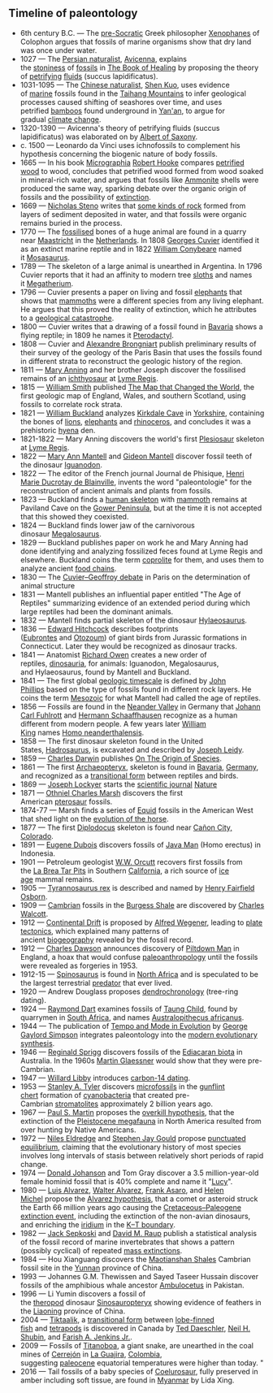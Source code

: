 

<h2 id="Timeline of paleontology">Timeline of paleontology </h2>
<ul>
<li>6th century B.C.&nbsp;&mdash; The&nbsp;<a href="https://en.wikipedia.org/wiki/Pre-Socratic" target="_blank" rel="nofollow noopener">pre-Socratic</a>&nbsp;Greek philosopher&nbsp;<a href="https://en.wikipedia.org/wiki/Xenophanes" target="_blank" rel="nofollow noopener">Xenophanes</a>&nbsp;of Colophon argues that fossils of marine organisms show that dry land was once under water.</li>
<li>1027&nbsp;&mdash; The&nbsp;<a href="https://en.wikipedia.org/wiki/Islamic_geography" target="_blank" rel="nofollow noopener">Persian naturalist</a>,&nbsp;<a href="https://en.wikipedia.org/wiki/Avicenna" target="_blank" rel="nofollow noopener">Avicenna</a>, explains the&nbsp;<a href="https://en.wikipedia.org/wiki/Rock_(geology)" target="_blank" rel="nofollow noopener">stoniness</a>&nbsp;of&nbsp;<a href="https://en.wikipedia.org/wiki/Fossil" target="_blank" rel="nofollow noopener">fossils</a>&nbsp;in&nbsp;<a href="https://en.wikipedia.org/wiki/The_Book_of_Healing" target="_blank" rel="nofollow noopener">The Book of Healing</a>&nbsp;by proposing the theory of&nbsp;<a href="https://en.wikipedia.org/wiki/Petrifaction" target="_blank" rel="nofollow noopener">petrifying</a>&nbsp;<a href="https://en.wikipedia.org/wiki/Fluid" target="_blank" rel="nofollow noopener">fluids</a>&nbsp;(succus lapidificatus).</li>
<li>1031-1095&nbsp;&mdash; The&nbsp;<a href="https://en.wikipedia.org/wiki/History_of_science_and_technology_in_China" target="_blank" rel="nofollow noopener">Chinese naturalist</a>,&nbsp;<a href="https://en.wikipedia.org/wiki/Shen_Kuo" target="_blank" rel="nofollow noopener">Shen Kuo</a>, uses evidence of&nbsp;<a href="https://en.wikipedia.org/wiki/Marine_(ocean)" target="_blank" rel="nofollow noopener">marine</a>&nbsp;fossils found in the&nbsp;<a href="https://en.wikipedia.org/wiki/Taihang_Mountains" target="_blank" rel="nofollow noopener">Taihang Mountains</a>&nbsp;to infer geological processes caused shifting of seashores over time,&nbsp;and uses petrified&nbsp;<a href="https://en.wikipedia.org/wiki/Bamboo" target="_blank" rel="nofollow noopener">bamboos</a>&nbsp;found underground in&nbsp;<a href="https://en.wikipedia.org/wiki/Yan%27an" target="_blank" rel="nofollow noopener">Yan'an</a>, to argue for gradual&nbsp;<a href="https://en.wikipedia.org/wiki/Climate_change_(general_concept)" target="_blank" rel="nofollow noopener">climate change</a>.</li>
<li>1320-1390&nbsp;&mdash; Avicenna's theory of petrifying fluids (succus lapidificatus) was elaborated on by&nbsp;<a href="https://en.wikipedia.org/wiki/Albert_of_Saxony_(philosopher)" target="_blank" rel="nofollow noopener">Albert of Saxony</a>.</li>
<li>c. 1500 &mdash; Leonardo da Vinci uses ichnofossils to complement his hypothesis concerning the biogenic nature of body fossils.</li>
<li>1665&nbsp;&mdash; In his book&nbsp;<a href="https://en.wikipedia.org/wiki/Micrographia" target="_blank" rel="nofollow noopener">Micrographia</a>&nbsp;<a href="https://en.wikipedia.org/wiki/Robert_Hooke" target="_blank" rel="nofollow noopener">Robert Hooke</a>&nbsp;compares&nbsp;<a href="https://en.wikipedia.org/wiki/Petrified_wood" target="_blank" rel="nofollow noopener">petrified wood</a>&nbsp;to wood, concludes that petrified wood formed from wood soaked in mineral-rich water, and argues that fossils like&nbsp;<a href="https://en.wikipedia.org/wiki/Ammonite" target="_blank" rel="nofollow noopener">Ammonite</a>&nbsp;shells were produced the same way, sparking debate over the organic origin of fossils and the possibility of&nbsp;<a href="https://en.wikipedia.org/wiki/Extinction" target="_blank" rel="nofollow noopener">extinction</a>.&nbsp;</li>
<li>1669&nbsp;&mdash;&nbsp;<a href="https://en.wikipedia.org/wiki/Nicholas_Steno" target="_blank" rel="nofollow noopener">Nicholas Steno</a>&nbsp;writes that&nbsp;<a href="https://en.wikipedia.org/wiki/Sedimentary_rock" target="_blank" rel="nofollow noopener">some kinds of rock</a>&nbsp;formed from layers of sediment deposited in water, and that fossils were organic remains buried in the process.</li>
<li>1770&nbsp;&mdash; The&nbsp;<a href="https://en.wikipedia.org/wiki/Fossil" target="_blank" rel="nofollow noopener">fossilised</a>&nbsp;bones of a huge animal are found in a quarry near&nbsp;<a href="https://en.wikipedia.org/wiki/Maastricht" target="_blank" rel="nofollow noopener">Maastricht</a>&nbsp;in the&nbsp;<a href="https://en.wikipedia.org/wiki/Netherlands" target="_blank" rel="nofollow noopener">Netherlands</a>. In 1808&nbsp;<a href="https://en.wikipedia.org/wiki/Georges_Cuvier" target="_blank" rel="nofollow noopener">Georges Cuvier</a>&nbsp;identified it as an extinct marine reptile and in 1822&nbsp;<a href="https://en.wikipedia.org/wiki/William_Conybeare_(geologist)" target="_blank" rel="nofollow noopener">William Conybeare</a>&nbsp;named it&nbsp;<a href="https://en.wikipedia.org/wiki/Mosasaurus" target="_blank" rel="nofollow noopener">Mosasaurus</a>.</li>
<li>1789&nbsp;&mdash; The skeleton of a large animal is unearthed in Argentina. In 1796 Cuvier reports that it had an affinity to modern tree&nbsp;<a href="https://en.wikipedia.org/wiki/Sloth" target="_blank" rel="nofollow noopener">sloths</a>&nbsp;and names it&nbsp;<a href="https://en.wikipedia.org/wiki/Megatherium" target="_blank" rel="nofollow noopener">Megatherium</a>.&nbsp;</li>
<li>1796&nbsp;&mdash; Cuvier presents a paper on living and fossil&nbsp;<a href="https://en.wikipedia.org/wiki/Elephant" target="_blank" rel="nofollow noopener">elephants</a>&nbsp;that shows that&nbsp;<a href="https://en.wikipedia.org/wiki/Mammoth" target="_blank" rel="nofollow noopener">mammoths</a>&nbsp;were a different species from any living elephant. He argues that this proved the reality of extinction, which he attributes to a&nbsp;<a href="https://en.wikipedia.org/wiki/Catastrophism" target="_blank" rel="nofollow noopener">geological catastrophe</a>.</li>
<li>1800&nbsp;&mdash; Cuvier writes that a drawing of a fossil found in&nbsp;<a href="https://en.wikipedia.org/wiki/Bavaria" target="_blank" rel="nofollow noopener">Bavaria</a>&nbsp;shows a flying reptile; in 1809 he names it&nbsp;<a href="https://en.wikipedia.org/wiki/Pterodactylus" target="_blank" rel="nofollow noopener">Pterodactyl</a>.</li>
<li>1808&nbsp;&mdash; Cuvier and&nbsp;<a href="https://en.wikipedia.org/wiki/Alexandre_Brongniart" target="_blank" rel="nofollow noopener">Alexandre Brongniart</a>&nbsp;publish preliminary results of their survey of the geology of the Paris Basin that uses the fossils found in different strata to reconstruct the geologic history of the region.</li>
<li>1811&nbsp;&mdash;&nbsp;<a href="https://en.wikipedia.org/wiki/Mary_Anning" target="_blank" rel="nofollow noopener">Mary Anning</a>&nbsp;and her brother Joseph discover the fossilised remains of an&nbsp;<a href="https://en.wikipedia.org/wiki/Ichthyosaur" target="_blank" rel="nofollow noopener">ichthyosaur</a>&nbsp;at&nbsp;<a href="https://en.wikipedia.org/wiki/Lyme_Regis" target="_blank" rel="nofollow noopener">Lyme Regis</a>.</li>
<li>1815&nbsp;&mdash;&nbsp;<a href="https://en.wikipedia.org/wiki/William_Smith_(geologist)" target="_blank" rel="nofollow noopener">William Smith</a>&nbsp;published&nbsp;<a href="https://en.wikipedia.org/wiki/The_Map_that_Changed_the_World" target="_blank" rel="nofollow noopener">The Map that Changed the World</a>, the first geologic map of England, Wales, and southern Scotland, using fossils to correlate rock strata.</li>
<li>1821&nbsp;&mdash;&nbsp;<a href="https://en.wikipedia.org/wiki/William_Buckland" target="_blank" rel="nofollow noopener">William Buckland</a>&nbsp;analyzes&nbsp;<a href="https://en.wikipedia.org/wiki/Kirkdale_Cave" target="_blank" rel="nofollow noopener">Kirkdale Cave</a>&nbsp;in&nbsp;<a href="https://en.wikipedia.org/wiki/Yorkshire" target="_blank" rel="nofollow noopener">Yorkshire</a>, containing the bones of&nbsp;<a href="https://en.wikipedia.org/wiki/Lion" target="_blank" rel="nofollow noopener">lions</a>,&nbsp;<a href="https://en.wikipedia.org/wiki/Elephant" target="_blank" rel="nofollow noopener">elephants</a>&nbsp;and&nbsp;<a href="https://en.wikipedia.org/wiki/Rhinoceros" target="_blank" rel="nofollow noopener">rhinoceros</a>, and concludes it was a prehistoric&nbsp;<a href="https://en.wikipedia.org/wiki/Hyena" target="_blank" rel="nofollow noopener">hyena</a>&nbsp;den.</li>
<li>1821-1822&nbsp;&mdash; Mary Anning discovers the world's first&nbsp;<a href="https://en.wikipedia.org/wiki/Plesiosaur" target="_blank" rel="nofollow noopener">Plesiosaur</a>&nbsp;skeleton at&nbsp;<a href="https://en.wikipedia.org/wiki/Lyme_Regis" target="_blank" rel="nofollow noopener">Lyme Regis</a>.</li>
<li>1822&nbsp;&mdash;&nbsp;<a href="https://en.wikipedia.org/wiki/Mary_Ann_Mantell" target="_blank" rel="nofollow noopener">Mary Ann Mantell</a>&nbsp;and&nbsp;<a href="https://en.wikipedia.org/wiki/Gideon_Mantell" target="_blank" rel="nofollow noopener">Gideon Mantell</a>&nbsp;discover fossil teeth of the dinosaur&nbsp;<a href="https://en.wikipedia.org/wiki/Iguanodon" target="_blank" rel="nofollow noopener">Iguanodon</a>.</li>
<li>1822&nbsp;&mdash; The editor of the French journal&nbsp;Journal de Phisique,&nbsp;<a href="https://en.wikipedia.org/wiki/Henri_Marie_Ducrotay_de_Blainville" target="_blank" rel="nofollow noopener">Henri Marie Ducrotay de Blainville</a>, invents the word "paleontologie" for the reconstruction of ancient animals and plants from fossils.</li>
<li>1823&nbsp;&mdash; Buckland finds a&nbsp;<a href="https://en.wikipedia.org/wiki/Red_Lady_of_Paviland" target="_blank" rel="nofollow noopener">human skeleton</a>&nbsp;with&nbsp;<a href="https://en.wikipedia.org/wiki/Mammoth" target="_blank" rel="nofollow noopener">mammoth</a>&nbsp;remains at Paviland Cave on the&nbsp;<a href="https://en.wikipedia.org/wiki/Gower_Peninsula" target="_blank" rel="nofollow noopener">Gower Peninsula</a>, but at the time it is not accepted that this showed they coexisted.</li>
<li>1824&nbsp;&mdash; Buckland finds lower jaw of the carnivorous dinosaur&nbsp;<a href="https://en.wikipedia.org/wiki/Megalosaurus" target="_blank" rel="nofollow noopener">Megalosaurus</a>.</li>
<li>1829&nbsp;&mdash; Buckland publishes paper on work he and Mary Anning had done identifying and analyzing fossilized feces found at Lyme Regis and elsewhere. Buckland coins the term&nbsp;<a href="https://en.wikipedia.org/wiki/Coprolite" target="_blank" rel="nofollow noopener">coprolite</a>&nbsp;for them, and uses them to analyze ancient&nbsp;<a href="https://en.wikipedia.org/wiki/Food_chain" target="_blank" rel="nofollow noopener">food chains</a>.</li>
<li>1830&nbsp;&mdash; The&nbsp;<a href="https://en.wikipedia.org/wiki/Cuvier%E2%80%93Geoffroy_debate" target="_blank" rel="nofollow noopener">Cuvier&ndash;Geoffroy debate</a>&nbsp;in Paris on the determination of animal structure</li>
<li>1831&nbsp;&mdash; Mantell publishes an influential paper entitled "The Age of Reptiles" summarizing evidence of an extended period during which large reptiles had been the dominant animals.</li>
<li>1832&nbsp;&mdash; Mantell finds partial skeleton of the dinosaur&nbsp;<a href="https://en.wikipedia.org/wiki/Hylaeosaurus" target="_blank" rel="nofollow noopener">Hylaeosaurus</a>.</li>
<li>1836&nbsp;&mdash;&nbsp;<a href="https://en.wikipedia.org/wiki/Edward_Hitchcock" target="_blank" rel="nofollow noopener">Edward Hitchcock</a>&nbsp;describes footprints (<a href="https://en.wikipedia.org/wiki/Eubrontes" target="_blank" rel="nofollow noopener">Eubrontes</a>&nbsp;and&nbsp;<a href="https://en.wikipedia.org/wiki/Otozoum" target="_blank" rel="nofollow noopener">Otozoum</a>) of giant birds from Jurassic formations in Connecticut. Later they would be recognized as dinosaur tracks.</li>
<li>1841&nbsp;&mdash; Anatomist&nbsp;<a href="https://en.wikipedia.org/wiki/Richard_Owen" target="_blank" rel="nofollow noopener">Richard Owen</a>&nbsp;creates a new order of reptiles,&nbsp;<a href="https://en.wikipedia.org/wiki/Dinosaur" target="_blank" rel="nofollow noopener">dinosauria</a>, for animals:&nbsp;Iguanodon,&nbsp;Megalosaurus, and&nbsp;Hylaeosaurus, found by Mantell and Buckland.</li>
<li>1841&nbsp;&mdash; The first global&nbsp;<a href="https://en.wikipedia.org/wiki/Geologic_timescale" target="_blank" rel="nofollow noopener">geologic timescale</a>&nbsp;is defined by&nbsp;<a href="https://en.wikipedia.org/wiki/John_Phillips_(geologist)" target="_blank" rel="nofollow noopener">John Phillips</a>&nbsp;based on the type of fossils found in different rock layers. He coins the term&nbsp;<a href="https://en.wikipedia.org/wiki/Mesozoic" target="_blank" rel="nofollow noopener">Mesozoic</a>&nbsp;for what Mantell had called the age of reptiles.</li>
<li>1856&nbsp;&mdash; Fossils are found in the&nbsp;<a href="https://en.wikipedia.org/wiki/Neandertal" target="_blank" rel="nofollow noopener">Neander Valley</a>&nbsp;in Germany that&nbsp;<a href="https://en.wikipedia.org/wiki/Johann_Carl_Fuhlrott" target="_blank" rel="nofollow noopener">Johann Carl Fuhlrott</a>&nbsp;and&nbsp;<a href="https://en.wikipedia.org/wiki/Hermann_Schaaffhausen" target="_blank" rel="nofollow noopener">Hermann Schaaffhausen</a>&nbsp;recognize as a human different from modern people. A few years later&nbsp;<a href="https://en.wikipedia.org/wiki/William_King_(geologist)" target="_blank" rel="nofollow noopener">William King</a>&nbsp;names&nbsp;<a href="https://en.wikipedia.org/wiki/Neanderthal" target="_blank" rel="nofollow noopener">Homo neanderthalensis</a>.</li>
<li>1858&nbsp;&mdash; The first dinosaur skeleton found in the United States,&nbsp;<a href="https://en.wikipedia.org/wiki/Hadrosaurus" target="_blank" rel="nofollow noopener">Hadrosaurus</a>, is excavated and described by&nbsp;<a href="https://en.wikipedia.org/wiki/Joseph_Leidy" target="_blank" rel="nofollow noopener">Joseph Leidy</a>.</li>
<li>1859&nbsp;&mdash;&nbsp;<a href="https://en.wikipedia.org/wiki/Charles_Darwin" target="_blank" rel="nofollow noopener">Charles Darwin</a>&nbsp;publishes&nbsp;<a href="https://en.wikipedia.org/wiki/On_The_Origin_of_Species" target="_blank" rel="nofollow noopener">On The Origin of Species</a>.</li>
<li>1861&nbsp;&mdash; The first&nbsp;<a href="https://en.wikipedia.org/wiki/Archaeopteryx" target="_blank" rel="nofollow noopener">Archaeopteryx</a>, skeleton is found in&nbsp;<a href="https://en.wikipedia.org/wiki/Bavaria" target="_blank" rel="nofollow noopener">Bavaria</a>,&nbsp;<a href="https://en.wikipedia.org/wiki/Germany" target="_blank" rel="nofollow noopener">Germany</a>, and recognized as a&nbsp;<a href="https://en.wikipedia.org/wiki/Transitional_fossil" target="_blank" rel="nofollow noopener">transitional form</a>&nbsp;between reptiles and birds.</li>
<li>1869&nbsp;&mdash;&nbsp;<a href="https://en.wikipedia.org/wiki/Joseph_Lockyer" target="_blank" rel="nofollow noopener">Joseph Lockyer</a>&nbsp;starts the&nbsp;<a href="https://en.wikipedia.org/wiki/Scientific_journal" target="_blank" rel="nofollow noopener">scientific journal</a>&nbsp;<a href="https://en.wikipedia.org/wiki/Nature_(journal)" target="_blank" rel="nofollow noopener">Nature</a></li>
<li>1871&nbsp;&mdash;&nbsp;<a href="https://en.wikipedia.org/wiki/Othniel_Charles_Marsh" target="_blank" rel="nofollow noopener">Othniel Charles Marsh</a>&nbsp;discovers the first American&nbsp;<a href="https://en.wikipedia.org/wiki/Pterosaur" target="_blank" rel="nofollow noopener">pterosaur</a>&nbsp;fossils.</li>
<li>1874-77&nbsp;&mdash; Marsh finds a series of&nbsp;<a href="https://en.wikipedia.org/wiki/Equidae" target="_blank" rel="nofollow noopener">Equid</a>&nbsp;fossils in the American West that shed light on the&nbsp;<a href="https://en.wikipedia.org/wiki/Evolution_of_the_horse" target="_blank" rel="nofollow noopener">evolution of the horse</a>.</li>
<li>1877&nbsp;&mdash; The first&nbsp;<a href="https://en.wikipedia.org/wiki/Diplodocus" target="_blank" rel="nofollow noopener">Diplodocus</a>&nbsp;skeleton is found near&nbsp;<a href="https://en.wikipedia.org/wiki/Ca%C3%B1on_City,_Colorado" target="_blank" rel="nofollow noopener">Ca&ntilde;on City, Colorado</a>.</li>
<li>1891&nbsp;&mdash;&nbsp;<a href="https://en.wikipedia.org/wiki/Eugene_Dubois" target="_blank" rel="nofollow noopener">Eugene Dubois</a>&nbsp;discovers fossils of&nbsp;<a href="https://en.wikipedia.org/wiki/Java_Man" target="_blank" rel="nofollow noopener">Java Man</a>&nbsp;(Homo erectus) in Indonesia.</li>
<li>1901&nbsp;&mdash; Petroleum geologist&nbsp;<a href="https://en.wikipedia.org/wiki/William_Warren_Orcutt" target="_blank" rel="nofollow noopener">W.W. Orcutt</a>&nbsp;recovers first fossils from the&nbsp;<a href="https://en.wikipedia.org/wiki/La_Brea_Tar_Pits" target="_blank" rel="nofollow noopener">La Brea Tar Pits</a>&nbsp;in Southern&nbsp;<a href="https://en.wikipedia.org/wiki/California" target="_blank" rel="nofollow noopener">California</a>, a rich source of&nbsp;<a href="https://en.wikipedia.org/wiki/Wisconsin_glaciation" target="_blank" rel="nofollow noopener">ice age</a>&nbsp;mammal remains.</li>
<li>1905&nbsp;&mdash;&nbsp;<a href="https://en.wikipedia.org/wiki/Tyrannosaurus" target="_blank" rel="nofollow noopener">Tyrannosaurus rex</a>&nbsp;is described and named by&nbsp;<a href="https://en.wikipedia.org/wiki/Henry_Fairfield_Osborn" target="_blank" rel="nofollow noopener">Henry Fairfield Osborn</a>.</li>
<li>1909&nbsp;&mdash;&nbsp;<a href="https://en.wikipedia.org/wiki/Cambrian" target="_blank" rel="nofollow noopener">Cambrian</a>&nbsp;fossils in the&nbsp;<a href="https://en.wikipedia.org/wiki/Burgess_Shale" target="_blank" rel="nofollow noopener">Burgess Shale</a>&nbsp;are discovered by&nbsp;<a href="https://en.wikipedia.org/wiki/Charles_Doolittle_Walcott" target="_blank" rel="nofollow noopener">Charles Walcott</a>.</li>
<li>1912&nbsp;&mdash;&nbsp;<a href="https://en.wikipedia.org/wiki/Continental_Drift" target="_blank" rel="nofollow noopener">Continental Drift</a>&nbsp;is proposed by&nbsp;<a href="https://en.wikipedia.org/wiki/Alfred_Wegener" target="_blank" rel="nofollow noopener">Alfred Wegener</a>, leading to&nbsp;<a href="https://en.wikipedia.org/wiki/Plate_tectonics" target="_blank" rel="nofollow noopener">plate tectonics</a>, which explained many patterns of ancient&nbsp;<a href="https://en.wikipedia.org/wiki/Biogeography" target="_blank" rel="nofollow noopener">biogeography</a>&nbsp;revealed by the fossil record.</li>
<li>1912&nbsp;&mdash;&nbsp;<a href="https://en.wikipedia.org/wiki/Charles_Dawson" target="_blank" rel="nofollow noopener">Charles Dawson</a>&nbsp;announces discovery of&nbsp;<a href="https://en.wikipedia.org/wiki/Piltdown_Man" target="_blank" rel="nofollow noopener">Piltdown Man</a>&nbsp;in England, a hoax that would confuse&nbsp;<a href="https://en.wikipedia.org/wiki/Paleoanthropology" target="_blank" rel="nofollow noopener">paleoanthropology</a>&nbsp;until the fossils were revealed as forgeries in 1953.</li>
<li>1912-15&nbsp;&mdash;&nbsp;<a href="https://en.wikipedia.org/wiki/Spinosaurus" target="_blank" rel="nofollow noopener">Spinosaurus</a>&nbsp;is found in&nbsp;<a href="https://en.wikipedia.org/wiki/North_Africa" target="_blank" rel="nofollow noopener">North Africa</a>&nbsp;and is speculated to be the largest terrestrial&nbsp;<a href="https://en.wikipedia.org/wiki/Predator" target="_blank" rel="nofollow noopener">predator</a>&nbsp;that ever lived.</li>
<li>1920&nbsp;&mdash; Andrew Douglass proposes&nbsp;<a href="https://en.wikipedia.org/wiki/Dendrochronology" target="_blank" rel="nofollow noopener">dendrochronology</a>&nbsp;(tree-ring dating).</li>
<li>1924&nbsp;&mdash;&nbsp;<a href="https://en.wikipedia.org/wiki/Raymond_Dart" target="_blank" rel="nofollow noopener">Raymond Dart</a>&nbsp;examines fossils of&nbsp;<a href="https://en.wikipedia.org/wiki/Taung_Child" target="_blank" rel="nofollow noopener">Taung Child</a>, found by quarrymen in&nbsp;<a href="https://en.wikipedia.org/wiki/South_Africa" target="_blank" rel="nofollow noopener">South Africa</a>, and names&nbsp;<a href="https://en.wikipedia.org/wiki/Australopithecus_africanus" target="_blank" rel="nofollow noopener">Australopithecus africanus</a>.</li>
<li>1944&nbsp;&mdash; The publication of&nbsp;<a href="https://en.wikipedia.org/wiki/Tempo_and_Mode_in_Evolution" target="_blank" rel="nofollow noopener">Tempo and Mode in Evolution</a>&nbsp;by&nbsp;<a href="https://en.wikipedia.org/wiki/George_Gaylord_Simpson" target="_blank" rel="nofollow noopener">George Gaylord Simpson</a>&nbsp;integrates paleontology into the&nbsp;<a href="https://en.wikipedia.org/wiki/Modern_synthesis_(20th_century)" target="_blank" rel="nofollow noopener">modern evolutionary synthesis</a>.</li>
<li>1946&nbsp;&mdash;&nbsp;<a href="https://en.wikipedia.org/wiki/Reginald_Sprigg" target="_blank" rel="nofollow noopener">Reginald Sprigg</a>&nbsp;discovers fossils of the&nbsp;<a href="https://en.wikipedia.org/wiki/Ediacaran_biota" target="_blank" rel="nofollow noopener">Ediacaran biota</a>&nbsp;in Australia. In the 1960s&nbsp;<a href="https://en.wikipedia.org/wiki/Martin_Glaessner" target="_blank" rel="nofollow noopener">Martin Glaessner</a>&nbsp;would show that they were pre-Cambrian.</li>
<li>1947&nbsp;&mdash;&nbsp;<a href="https://en.wikipedia.org/wiki/Willard_Libby" target="_blank" rel="nofollow noopener">Willard Libby</a>&nbsp;introduces&nbsp;<a href="https://en.wikipedia.org/wiki/Radiocarbon_dating" target="_blank" rel="nofollow noopener">carbon-14 dating</a>.</li>
<li>1953&nbsp;&mdash;&nbsp;<a href="https://en.wikipedia.org/w/index.php?title=Stanley_A._Tyler&amp;action=edit&amp;redlink=1" target="_blank" rel="nofollow noopener">Stanley A. Tyler</a>&nbsp;discovers&nbsp;<a href="https://en.wikipedia.org/wiki/Fossils#Microfossils" target="_blank" rel="nofollow noopener">microfossils</a>&nbsp;in the&nbsp;<a href="https://en.wikipedia.org/wiki/Gunflint_chert" target="_blank" rel="nofollow noopener">gunflint chert</a>&nbsp;formation of&nbsp;<a href="https://en.wikipedia.org/wiki/Cyanobacteria" target="_blank" rel="nofollow noopener">cyanobacteria</a>&nbsp;that created pre-Cambrian&nbsp;<a href="https://en.wikipedia.org/wiki/Stromatolites" target="_blank" rel="nofollow noopener">stromatolites</a>&nbsp;approximately 2 billion years ago.</li>
<li>1967&nbsp;&mdash;&nbsp;<a href="https://en.wikipedia.org/wiki/Paul_S._Martin" target="_blank" rel="nofollow noopener">Paul S. Martin</a>&nbsp;proposes the&nbsp;<a href="https://en.wikipedia.org/wiki/Quaternary_extinction_event#Overkill_hypothesis" target="_blank" rel="nofollow noopener">overkill hypothesis</a>, that the extinction of the&nbsp;<a href="https://en.wikipedia.org/wiki/Pleistocene_megafauna" target="_blank" rel="nofollow noopener">Pleistocene megafauna</a>&nbsp;in North America resulted from over hunting by Native Americans.</li>
<li>1972&nbsp;&mdash;&nbsp;<a href="https://en.wikipedia.org/wiki/Niles_Eldredge" target="_blank" rel="nofollow noopener">Niles Eldredge</a>&nbsp;and&nbsp;<a href="https://en.wikipedia.org/wiki/Stephen_Jay_Gould" target="_blank" rel="nofollow noopener">Stephen Jay Gould</a>&nbsp;propose&nbsp;<a href="https://en.wikipedia.org/wiki/Punctuated_equilibrium" target="_blank" rel="nofollow noopener">punctuated equilibrium</a>, claiming that the evolutionary history of most species involves long intervals of stasis between relatively short periods of rapid change.</li>
<li>1974&nbsp;&mdash;&nbsp;<a href="https://en.wikipedia.org/wiki/Donald_Johanson" target="_blank" rel="nofollow noopener">Donald Johanson</a>&nbsp;and Tom Gray discover a 3.5 million-year-old female hominid fossil that is 40% complete and name it "<a href="https://en.wikipedia.org/wiki/Lucy_(Australopithecus)" target="_blank" rel="nofollow noopener">Lucy</a>".</li>
<li>1980&nbsp;&mdash;&nbsp;<a href="https://en.wikipedia.org/wiki/Luis_Walter_Alvarez" target="_blank" rel="nofollow noopener">Luis Alvarez</a>,&nbsp;<a href="https://en.wikipedia.org/wiki/Walter_Alvarez" target="_blank" rel="nofollow noopener">Walter Alvarez</a>,&nbsp;<a href="https://en.wikipedia.org/wiki/Frank_Asaro" target="_blank" rel="nofollow noopener">Frank Asaro</a>, and&nbsp;<a href="https://en.wikipedia.org/wiki/Helen_Michel" target="_blank" rel="nofollow noopener">Helen Michel</a>&nbsp;propose the&nbsp;<a href="https://en.wikipedia.org/wiki/Alvarez_hypothesis" target="_blank" rel="nofollow noopener">Alvarez hypothesis</a>, that a comet or asteroid struck the Earth 66 million years ago causing the&nbsp;<a href="https://en.wikipedia.org/wiki/Cretaceous%E2%80%93Paleogene_extinction_event" target="_blank" rel="nofollow noopener">Cretaceous&ndash;Paleogene extinction event</a>, including the extinction of the non-avian dinosaurs, and enriching the&nbsp;<a href="https://en.wikipedia.org/wiki/Iridium" target="_blank" rel="nofollow noopener">iridium</a>&nbsp;in the&nbsp;<a href="https://en.wikipedia.org/wiki/Cretaceous%E2%80%93Paleogene_boundary" target="_blank" rel="nofollow noopener">K&ndash;T boundary</a>.</li>
<li>1982&nbsp;&mdash;&nbsp;<a href="https://en.wikipedia.org/wiki/Jack_Sepkoski" target="_blank" rel="nofollow noopener">Jack Sepkoski</a>&nbsp;and&nbsp;<a href="https://en.wikipedia.org/wiki/David_M._Raup" target="_blank" rel="nofollow noopener">David M. Raup</a>&nbsp;publish a statistical analysis of the fossil record of marine invertebrates that shows a pattern (possibly cyclical) of repeated&nbsp;<a href="https://en.wikipedia.org/wiki/Extinction_event" target="_blank" rel="nofollow noopener">mass extinctions</a>.</li>
<li>1984&nbsp;&mdash; Hou Xianguang discovers the&nbsp;<a href="https://en.wikipedia.org/wiki/Maotianshan_Shales" target="_blank" rel="nofollow noopener">Maotianshan Shales</a>&nbsp;Cambrian fossil site in the&nbsp;<a href="https://en.wikipedia.org/wiki/Yunnan" target="_blank" rel="nofollow noopener">Yunnan</a>&nbsp;province of China.</li>
<li>1993&nbsp;&mdash; Johannes G.M. Thewissen and Sayed Taseer Hussain discover fossils of the amphibious whale ancestor&nbsp;<a href="https://en.wikipedia.org/wiki/Ambulocetus" target="_blank" rel="nofollow noopener">Ambulocetus</a>&nbsp;in Pakistan.</li>
<li>1996&nbsp;&mdash; Li Yumin discovers a fossil of the&nbsp;<a href="https://en.wikipedia.org/wiki/Theropod" target="_blank" rel="nofollow noopener">theropod</a>&nbsp;dinosaur&nbsp;<a href="https://en.wikipedia.org/wiki/Sinosauropteryx" target="_blank" rel="nofollow noopener">Sinosauropteryx</a>&nbsp;showing evidence of feathers in the&nbsp;<a href="https://en.wikipedia.org/wiki/Liaoning" target="_blank" rel="nofollow noopener">Liaoning</a>&nbsp;province of China.</li>
<li>2004&nbsp;&mdash;&nbsp;<a href="https://en.wikipedia.org/wiki/Tiktaalik" target="_blank" rel="nofollow noopener">Tiktaalik</a>, a&nbsp;<a href="https://en.wikipedia.org/wiki/Transitional_fossil" target="_blank" rel="nofollow noopener">transitional form</a>&nbsp;between&nbsp;<a href="https://en.wikipedia.org/wiki/Sarcopterygii" target="_blank" rel="nofollow noopener">lobe-finned fish</a>&nbsp;and&nbsp;<a href="https://en.wikipedia.org/wiki/Tetrapods" target="_blank" rel="nofollow noopener">tetrapods</a>&nbsp;is discovered in Canada by&nbsp;<a href="https://en.wikipedia.org/wiki/Ted_Daeschler" target="_blank" rel="nofollow noopener">Ted Daeschler</a>,&nbsp;<a href="https://en.wikipedia.org/wiki/Neil_H._Shubin" target="_blank" rel="nofollow noopener">Neil H. Shubin</a>, and&nbsp;<a href="https://en.wikipedia.org/w/index.php?title=Farish_A._Jenkins_Jr.&amp;action=edit&amp;redlink=1" target="_blank" rel="nofollow noopener">Farish A. Jenkins Jr.</a>.</li>
<li>2009&nbsp;&mdash; Fossils of&nbsp;<a href="https://en.wikipedia.org/wiki/Titanoboa" target="_blank" rel="nofollow noopener">Titanoboa</a>, a giant snake, are unearthed in the coal mines of&nbsp;<a href="https://en.wikipedia.org/wiki/Cerrej%C3%B3n" target="_blank" rel="nofollow noopener">Cerrej&oacute;n</a>&nbsp;in&nbsp;<a href="https://en.wikipedia.org/wiki/La_Guajira" target="_blank" rel="nofollow noopener">La Guajira</a>,&nbsp;<a href="https://en.wikipedia.org/wiki/Colombia" target="_blank" rel="nofollow noopener">Colombia</a>, suggesting&nbsp;<a href="https://en.wikipedia.org/wiki/Paleocene" target="_blank" rel="nofollow noopener">paleocene</a>&nbsp;equatorial temperatures were higher than today. "</li>
<li>2016&nbsp;&mdash; Tail fossils of a baby species of&nbsp;<a href="https://en.wikipedia.org/wiki/Coelurosaur" target="_blank" rel="nofollow noopener">Coelurosaur</a>, fully preserved in amber including soft tissue, are found in&nbsp;<a href="https://en.wikipedia.org/wiki/Myanmar" target="_blank" rel="nofollow noopener">Myanmar</a>&nbsp;by Lida Xing.</li>
</ul>
</br>
